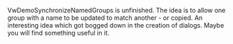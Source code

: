 VwDemoSynchronizeNamedGroups is unfinished. The idea is to allow one group with a name to be updated to match another - or copied. An interesting idea which got bogged down in the creation of dialogs. Maybe you will find something useful in it.